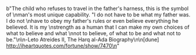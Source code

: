 b"The child who refuses to travel in the father's harness, this is the symbol of \nman's most unique capability. &quot;I do not have to be what my father was. I do not \nhave to obey my father's rules or even believe everything he believed. It is my \nstrength as a human that I can make my own choices of what to believe and what \nnot to believe, of what to be and what not to be.&quot;\n\n-Leto Atreides II, The Harq al-Ada Biography\n\n[dune] http://iheartquotes.com/fortune/show/7470\n"
